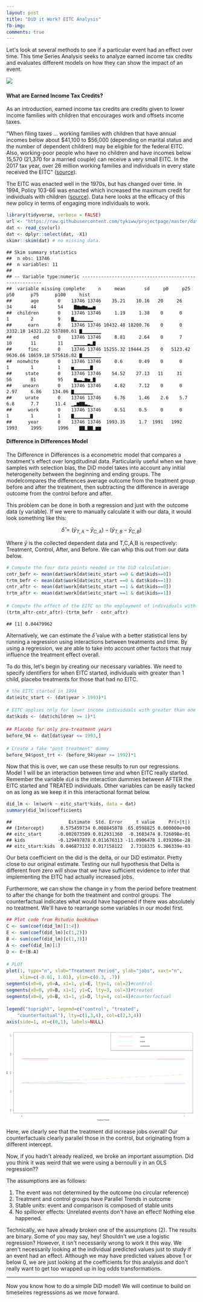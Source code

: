 ```yaml
---
layout: post
title: "DiD it Work? EITC Analysis"
fb-img: 
comments: true
---
```


Let's look at several methods to see if a particular event had an effect over time. This time Series Analysis seeks to analyze earned income tax credits and evaluates different models on how they can show the impact of an event.

![](https://s3.amazonaws.com/lowres.cartoonstock.com/accountants-santa-father_christmas-xmas-holiday-present-aban255_low.jpg)

#### What are Earned Income Tax Credits?

As an introduction, earned income tax credits are credits given to lower income families with children that encourages work and offsets income taxes.

"When filing taxes ... working families with children that have annual incomes below about $41,100 to $56,000  (depending on marital status and the number of dependent children) may be eligible for the federal EITC. Also,  working-poor people who have no children and have incomes below 15,570 (21,370 for a married couple) can receive a very small EITC. In the 2017 tax year, over 26 million working families and individuals in every state received  the EITC" ([source](https://www.cbpp.org/research/federal-tax/policy-basics-the-earned-income-tax-credit)).

The EITC was enacted well in the 1970s, but has changed over time. In 1994, Policy 103-66 was enacted which increased the maximum credit for individuals with children ([source](https://fas.org/sgp/crs/misc/R44825.pdf)). Data here looks at the efficacy of this new policy in terms of engaging more individuals to work.

```r
library(tidyverse, verbose = FALSE)
url <- "https://raw.githubusercontent.com/tykiww/projectpage/master/datasets/EITC/income_tax_credit.csv"
dat <- read_csv(url)
dat <- dplyr::select(dat, -X1)
skimr::skim(dat) # no missing data. 
```

    ## Skim summary statistics
    ##  n obs: 13746 
    ##  n variables: 11 
    ## 
    ## -- Variable type:numeric -------------------------------------------------------
    ##  variable missing complete     n     mean       sd     p0     p25     p50      p75      p100     hist
    ##       age       0    13746 13746    35.21    10.16   20     26      34       44        54    ▇▆▅▆▅▃▃▅
    ##  children       0    13746 13746     1.19     1.38    0      0       1        2         9    ▇▂▁▁▁▁▁▁
    ##      earn       0    13746 13746 10432.48 18200.76    0      0    3332.18 14321.22 537880.61 ▇▁▁▁▁▁▁▁
    ##        ed       0    13746 13746     8.81     2.64    0      7      10       11        11    ▁▁▁▁▁▃▂▇
    ##      finc       0    13746 13746 15255.32 19444.25    0   5123.42 9636.66 18659.18 575616.82 ▇▁▁▁▁▁▁▁
    ##  nonwhite       0    13746 13746     0.6      0.49    0      0       1        1         1    ▅▁▁▁▁▁▁▇
    ##     state       0    13746 13746    54.52    27.13   11     31      56       81        95    ▆▃▃▂▆▅▁▇
    ##    unearn       0    13746 13746     4.82     7.12    0      0       2.97     6.86    134.06 ▇▁▁▁▁▁▁▁
    ##     urate       0    13746 13746     6.76     1.46    2.6    5.7     6.8      7.7      11.4  ▁▂▆▇▇▃▂▁
    ##      work       0    13746 13746     0.51     0.5     0      0       1        1         1    ▇▁▁▁▁▁▁▇
    ##      year       0    13746 13746  1993.35     1.7  1991   1992    1993     1995      1996    ▇▇▁▇▇▁▆▆

#### Difference in Differences Model

The Difference in Differences is a econometric model that compares a treatment's effect over longditudinal data. Particularily useful when we have samples with selection bias, the DiD model takes into account any initial heterogeneity between the beginning and ending groups. The modelcompares the differences average outcome from the treatment group before and after the treatment, then subtracting the difference in average outcome from the control before and after.

This problem can be done in both a regression and just with the outcome data (y variable). If we were to manually calculate it with our data, it would look something like this:

$$
\hat{\delta}= (\bar{y}_{T,\,A}-\bar{y}_{C,\,A})-(\bar{y}_{T,\,B}-\bar{y}_{C,\,B})
$$

Where $\bar{y}$ is the collected dependent data and T,C,A,B is respectively: Treatment, Control, After, and Before. We can whip this out from our data below.

```r
# Compute the four data points needed in the DiD calculation:
cntr_befr <- mean(dat$work[dat$eitc_start ==0 & dat$kids==0])
trtm_befr <- mean(dat$work[dat$eitc_start ==0 & dat$kids==1])
cntr_aftr <- mean(dat$work[dat$eitc_start ==1 & dat$kids==0])
trtm_aftr <- mean(dat$work[dat$eitc_start ==1 & dat$kids==1])
 
# Compute the effect of the EITC on the employment of individuals with children:
(trtm_aftr-cntr_aftr)-(trtm_befr - cntr_aftr)
```

    ## [1] 0.04479962


Alternatively, we can estimate the $\hat{\delta}$ value with a better statistical lens by running a regression using interactions between treatments and time. By using a regression, we are able to take into account other factors that may influence the treatment effect overall.

To do this, let's begin by creating our necessary variables. We need to specify identifiers for when EITC started, individuals with greater than 1 child, placebo treatments for those that had no EITC.

```r
# the EITC started in 1994
dat$eitc_start <- (dat$year > 1993)*1

# EITC applies only for lower income individuals with greater than one child\
dat$kids <- (dat$children >= 1)*1

## Placebo for only pre-treatment years
before_94 <- dat[dat$year <= 1993,]

# Create a fake "post treatment" dummy
before_94$post_trt <- (before_94$year >= 1992)*1
```



Now that this is over, we can use these results to run our regressions. Model 1 will be an interaction between time and when EITC really started. Remember the variable `did` is the interaction dummies between AFTER the EITC started and TREATED individuals. Other variables can be easily tacked on as long as we keep it in this interactional format below.

```r
did_lm <- lm(work ~ eitc_start*kids, data = dat) 
summary(did_lm)$coefficients
```

    ##                     Estimate  Std. Error     t value     Pr(>|t|)
    ## (Intercept)      0.575459734 0.008845078  65.0598825 0.000000e+00
    ## eitc_start      -0.002073509 0.012931360  -0.1603474 8.726098e-01
    ## kids            -0.129497878 0.011676313 -11.0906478 1.839206e-28
    ## eitc_start:kids  0.046873132 0.017158122   2.7318335 6.306339e-03

Our beta coefficient on the did is the delta, or our DiD estimator. Pretty close to our original estimate. Testing our null hypothesis that Delta is different from zero will show that we have sufficient evidence to infer that implementing the EITC had actually increased jobs.

Furthermore, we can show the change in y from the period before treatment to after the change for both the treatment and control groups. The counterfactual indicates what would have happened if there was absolutely no treatment. We'll have to rearrange some variables in our model first.

```r
## Plot code from Rstudio bookdown
C <- sum(coef(did_lm)[1:4])
E <- sum(coef(did_lm)[c(1,2)])
B <- sum(coef(did_lm)[c(1,3)])
A <- coef(did_lm)[1]
D <- E+(B-A)

# PLOT
plot(1, type="n", xlab="Treatment Period", ylab="jobs", xaxt="n",
     xlim=c(-0.01, 1.01), ylim=c(0.3, .7))
segments(x0=0, y0=A, x1=1, y1=E, lty=1, col=2)#control
segments(x0=0, y0=B, x1=1, y1=C, lty=3, col=3)#treated
segments(x0=0, y0=B, x1=1, y1=D, lty=4, col=4)#counterfactual
         
legend("topright", legend=c("control", "treated", 
    "counterfactual"), lty=c(1,3,4), col=c(2,3,4))
axis(side=1, at=c(0,1), labels=NULL)
```

![](https://raw.githubusercontent.com/tykiww/imgbucket/master/img/DID/did.png)

Here, we clearly see that the treatment did increase jobs overall! Our counterfactuals clearly parallel those in the control, but originating from a different intercept.

Now, if you hadn't already realized, we broke an important assumption. Did you think it was weird that we were using a bernoulli y in an OLS regression??


The assumptions are as follows:

1. The event was not determined by the outcome (no circular reference)
2. Treatment and control groups have Parallel Trends in outcome
3. Stable units: event and comparison is composed of stable units
4. No spillover effects: Unrelated events don't have an effect! Nothing else happened.

Technically, we have already broken one of the assumptions (2). The results are binary. Some of you may say, hey! Shouldn't we use a logistic regression? However, it isn't necessarily wrong to work it this way. We aren't necessarily looking at the individual predicted values just to study if an event had an effect. Although we may have predicted values above 1 or below 0, we are just looking at the coefficients for this analysis and don't really want to get too wrapped up in log odds transformations.


<hr>

Now you know how to do a simple DiD model! We will continue to build on timeseires regresssions as we move forward.





